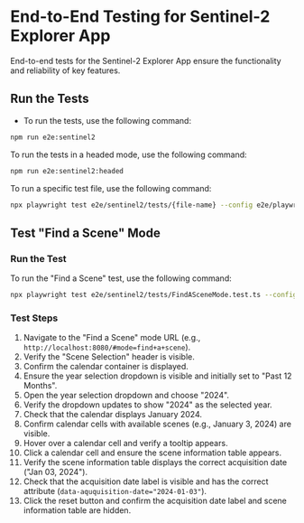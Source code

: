 # End-to-End Testing for Sentinel-2 Explorer App
End-to-end tests for the Sentinel-2 Explorer App ensure the functionality and reliability of key features.

## Run the Tests
- To run the tests, use the following command:
```bash
npm run e2e:sentinel2
```

To run the tests in a headed mode, use the following command:
```bash
npm run e2e:sentinel2:headed
```

To run a specific test file, use the following command:
```bash
npx playwright test e2e/sentinel2/tests/{file-name} --config e2e/playwright.sentinel2.config.ts --headed --workers=1
```

## Test "Find a Scene" Mode

### Run the Test
To run the "Find a Scene" test, use the following command:
```bash 
npx playwright test e2e/sentinel2/tests/FindASceneMode.test.ts --config e2e/playwright.sentinel2.config.ts --headed --workers=1
```

### Test Steps
1. Navigate to the "Find a Scene" mode URL (e.g., `http://localhost:8080/#mode=find+a+scene`).
2. Verify the "Scene Selection" header is visible.
3. Confirm the calendar container is displayed.
4. Ensure the year selection dropdown is visible and initially set to "Past 12 Months".
5. Open the year selection dropdown and choose "2024".
6. Verify the dropdown updates to show "2024" as the selected year.
7. Check that the calendar displays January 2024.
8. Confirm calendar cells with available scenes (e.g., January 3, 2024) are visible.
9. Hover over a calendar cell and verify a tooltip appears.
10. Click a calendar cell and ensure the scene information table appears.
11. Verify the scene information table displays the correct acquisition date ("Jan 03, 2024").
12. Check that the acquisition date label is visible and has the correct attribute (`data-aququisition-date="2024-01-03"`).
13. Click the reset button and confirm the acquisition date label and scene information table are hidden.